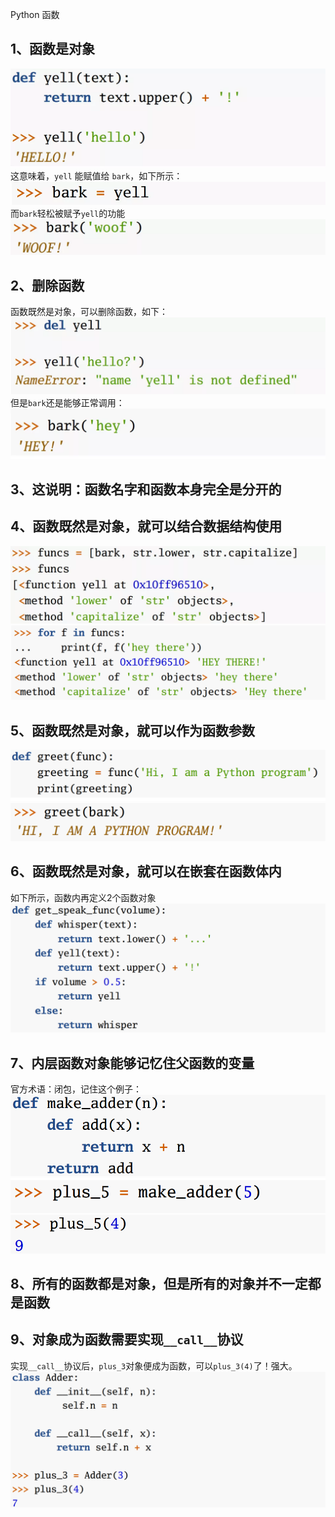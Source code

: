 Python 函数
<a name="UcDS7"></a>
## 1、函数是对象
![](./img/1634173133453-7d6fd550-c859-47cc-b6b0-753627be669c.webp)<br />这意味着，`yell` 能赋值给 `bark`，如下所示：<br />![](./img/1634173133127-76c9bb8e-7066-47e6-85af-32586c8036c2.webp)<br />而`bark`轻松被赋予`yell`的功能<br />![](./img/1634173133386-1c6963c8-cb88-4794-94be-92c506b9cc47.webp)
<a name="qYvvz"></a>
## 2、删除函数
函数既然是对象，可以删除函数，如下：<br />![](./img/1634173133117-934ee5d5-5945-4ba7-bd66-24543b3d9f59.webp)<br />但是`bark`还是能够正常调用：<br />![](./img/1634173133170-852ac26f-ddda-465c-a67b-a09509fa1866.webp)
<a name="SDrh9"></a>
## 3、这说明：函数名字和函数本身完全是分开的
<a name="TWy5B"></a>
## 4、函数既然是对象，就可以结合数据结构使用
![](./img/1634173133488-fecff865-3d49-4960-9f61-9c4210deedd1.webp)<br />![2021-10-14-09-00-39-990874.png](./img/1634173272489-a2e09371-3885-4adc-a1e9-5a4a74e33864.png)
<a name="iWua5"></a>
## 5、函数既然是对象，就可以作为函数参数
![2021-10-14-09-00-40-152888.png](./img/1634173272488-f800e6e9-173c-46f6-8b33-3b4a96c0851a.png)<br />![2021-10-14-09-00-40-352875.png](./img/1634173272498-aa5a55b0-01af-4ee8-86ce-037d9f3a6cbe.png)
<a name="v9RA6"></a>
## 6、函数既然是对象，就可以在嵌套在函数体内
如下所示，函数内再定义2个函数对象<br />![2021-10-14-09-00-40-583878.png](./img/1634173329108-72d7e8e5-3856-421e-8e5b-c55fe3915754.png)
<a name="SKZ94"></a>
## 7、内层函数对象能够记忆住父函数的变量
官方术语：闭包，记住这个例子：<br />![2021-10-14-09-00-40-789875.png](./img/1634173329090-2734a533-d547-4987-be0e-74eac54e04a7.png)<br />![2021-10-14-09-00-41-026877.png](./img/1634173329094-79466ad5-e8cd-403b-9c17-7ea57787150e.png)<br />![2021-10-14-09-00-41-203876.png](./img/1634173349967-c6fbeafa-aa86-473e-8a34-aec59b313c26.png)
<a name="gsERN"></a>
## 8、所有的函数都是对象，但是所有的对象并不一定都是函数
<a name="wJtJS"></a>
## 9、对象成为函数需要实现`__call__`协议
实现`__call__`协议后，`plus_3`对象便成为函数，可以`plus_3(4)`了！强大。<br />![2021-10-14-09-00-41-448875.png](./img/1634173350001-9469fbc6-1089-4298-8e2f-5636596a66c8.png)
